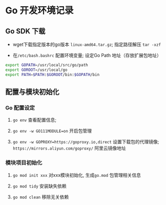 # Go 开发环境记录

## Go SDK 下载

- wget下载指定版本的go版本 `linux-amd64.tar.gz`; 指定路径解压 `tar -xzf`

- 在`/etc/bash.bashrc` 配置环境变量; 设定Go Path 地址（存放扩展包地址） 

```sh
export GOPATH=/usr/local/src/go/path
export GOROOT=/usr/local/go
export PATH=$PATH:$GOROOT/bin:$GOPATH/bin
```

## 配置与模块初始化

### Go 配置设定

1. `go env` 查看配置信息; 

2. `go env -w GO111MODULE=on` 开启包管理

3. `go env -w GOPROXY=https://goproxy.io,direct` 设置下载包的代理镜像; `https://mirrors.aliyun.com/goproxy/` 阿里云镜像地址

### 模块项目初始化

1. `go mod init xxx` 对xxx模块初始化, 生成`go.mod` 包管理相关信息

2. `go mod tidy` 安装缺失依赖

3. `go mod clean` 移除无关依赖
